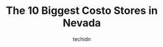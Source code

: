 ---
layout: ampstory
image: https://i0.wp.com/paketmu.com/wp-content/uploads/2023/06/costco-gas-station-0-in-nevada-1686370165.jpeg?resize=640,853
author: techidn
featured: false
description: Explore the diverse Costo Store scene in Nevada, home to an incredible selection of 10 establishments catering to every taste. Whether youre in search of iconic favorites or undiscovered tr
title: The 10 Biggest Costo Stores in Nevada
cover:
   title: The 10 Biggest Costo Stores in Nevada
   subtitle: RICKPATE
   background: https://paketmu.com/wp-content/uploads/2023/06/costco-gas-station-0-in-nevada-1686370165.jpeg

pages: 
 - layout: thirds
   top: <h1>#1 Costco Wholesale</h1>
   bottom: "<p>Busy!  BUsy!!  BUSY!!!!!  Thats the word of the day for this Costco location!  Having just moved to Las Vegas, this was my very first time experiencing this Costco locat</p>"
   background: https://paketmu.com/wp-content/uploads/2023/06/costco-gas-station-1-in-nevada-1686370166.jpeg
   backgroundblur: true
 - layout: thirds
   top: <h1>#2 Costco Wholesale</h1>
   bottom: "<p>Ive always wanted a Costcos Membership! My husband surprised me a few weeks ago and got me one! I love how cleans Costcos is! It has so much stuff and useful stu</p>"
   background: https://paketmu.com/wp-content/uploads/2023/06/costco-gas-station-2-in-nevada-1686370166.jpeg
   cta:
      link: https://paketmu.com/the-10-biggest-costo-stores-in-nevada/
      text: The 10 Biggest Costo Stores in Nevada
 - layout: thirds
   top: <h1>#3 Costco Wholesale</h1>
   bottom: "<p>Great Prices compared to Walmart!! So close and always a quick visit there but a joyful experience being there. Got some great priced protein powder, cloths at amazing de</p>"
   background: https://paketmu.com/wp-content/uploads/2023/06/costco-gas-station-3-in-nevada-1686370167.jpeg
   cta:
      link: https://paketmu.com/the-10-biggest-costo-stores-in-nevada/
      text: The 10 Biggest Costo Stores in Nevada
 - layout: thirds
   top: <h1>#4 Costco Wholesale</h1>
   bottom: "<p>2200 Harvard Way, Reno, NV 89502, United States</p>"
   background: https://images.unsplash.com/photo-1536745287225-21d689278fd1?ixlib=rb-4.0.3&ixid=MnwxMjA3fDB8MHxwaG90by1wYWdlfHx8fGVufDB8fHx8&auto=format&fit=crop&w=640&h=853&q=80
   cta:
      link: https://paketmu.com/the-10-biggest-costo-stores-in-nevada/
      text: The 10 Biggest Costo Stores in Nevada
 - layout: thirds
   top: <h1>#5 Costco Business Center</h1>
   bottom: "<p>222 S M.L.K. Blvd, Las Vegas, NV 89106, United States</p>"
   background: https://images.unsplash.com/photo-1522441815192-d9f04eb0615c?ixlib=rb-4.0.3&ixid=MnwxMjA3fDB8MHxwaG90by1wYWdlfHx8fGVufDB8fHx8&auto=format&fit=crop&w=640&h=853&q=80
   cta:
      link: https://paketmu.com/the-10-biggest-costo-stores-in-nevada/
      text: The 10 Biggest Costo Stores in Nevada
 - layout: thirds
   top: <h1>#6 Costco Wholesale</h1>
   bottom: "<p>3411 St Rose Pkwy Trail, Henderson, NV 89052, United States</p>"
   background: https://images.unsplash.com/photo-1618556658017-fd9c732d1360?ixlib=rb-4.0.3&ixid=MnwxMjA3fDB8MHxwaG90by1wYWdlfHx8fGVufDB8fHx8&auto=format&fit=crop&w=640&h=853&q=80
   cta:
      link: https://paketmu.com/the-10-biggest-costo-stores-in-nevada/
      text: The 10 Biggest Costo Stores in Nevada
 - layout: thirds
   top: <h1>#7 Costco Wholesale</h1>
   bottom: "<p>700 Old Clear Crk Rd, Carson City, NV 89705, United States</p>"
   background: https://images.unsplash.com/photo-1614648718611-0635f29016cb?ixlib=rb-4.0.3&ixid=MnwxMjA3fDB8MHxwaG90by1wYWdlfHx8fGVufDB8fHx8&auto=format&fit=crop&w=640&h=853&q=80
   cta:
      link: https://paketmu.com/the-10-biggest-costo-stores-in-nevada/
      text: The 10 Biggest Costo Stores in Nevada
 - layout: thirds
   middle: Continue reading...
   background: https://images.unsplash.com/photo-1613843873231-1447db182f97?ixlib=rb-4.0.3&ixid=MnwxMjA3fDB8MHxwaG90by1wYWdlfHx8fGVufDB8fHx8&auto=format&fit=crop&w=640&h=853&q=80
   cta:
      link: https://paketmu.com/the-10-biggest-costo-stores-in-nevada/
      text: The 10 Biggest Costo Stores in Nevada
      
---